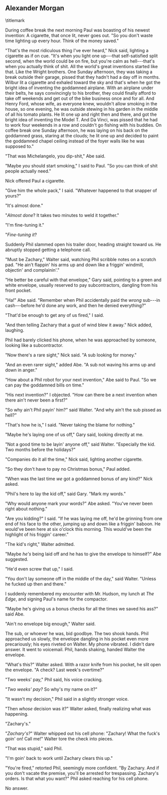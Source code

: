 ## Alexander Morgan
\titlemark

During coffee break the next morning Paul was boasting of his newest
invention: A cigarette, that once lit, never goes out. "So you don't
waste time lighting up every hour. Think of the money saved."

"That's the most ridiculous thing I've ever heard," Nick said, lighting
a cigarette as if on cue. "It's when you light one up---that
self-satisfied split second, when the world could be on fire, but you're
calm as hell---that's when you actually think of shit. All the world's
great inventions started like that. Like the Wright brothers. One Sunday
afternoon, they was taking a break outside their garage, pissed that
they hadn't had a day off in months. Wilbur lit a cigarette and exhaled
toward the sky and that's when he got the bright idea of inventing the
goddamned airplane. With an airplane under their belts, he says
convincingly to his brother, they could finally afford to take off
weekends and get out of the bike business once and for all. And Henry
Ford, whose wife, as everyone knew, wouldn't allow smoking in the house,
so one evening, he was outside stewing in his garden in the middle of
all his tomato plants. He lit one up and right then and there, and got
the bright idea of inventing the Model T. And Da Vinci, was pissed that
he had to work four weekends in a row and couldn't go fishing with his
buddies. On coffee break one Sunday afternoon, he was laying on his back
on the goddamned grass, staring at the clouds; he lit one up and decided
to paint the goddamned chapel ceiling instead of the foyer walls like he
was supposed to."

"That was Michelangelo, you dip-shit," Abe said.

"Maybe *you* should start smoking," I said to Paul. "So you can think of
shit people actually need."

Nick offered Paul a cigarette.

"Give him the whole pack," I said. "Whatever happened to that snapper of
yours?"

"It's almost done."

"*Almost done*? It takes two minutes to weld it together."

"I'm fine-tuning it."

"*Fine-tuning it*?

Suddenly Phil slammed open his trailer door, heading straight toward us.
He abruptly stopped getting a telephone call.

"Must be Zachary," Walter said, watching Phil scribble notes on a
scratch pad. "He ain't flappin' his arms up and down like a friggin'
windmill, objectin' and complainin'."

"He better be careful with that envelope," Gary said, pointing to a
green and white envelope, usually reserved to pay subcontractors,
dangling from his front pocket.

"Ha!" Abe said. "Remember when Phil accidentally paid the *wrong*
sub---in cash---before he'd done any work, and then he denied
everything?"

"That'd be enough to get any of us fired," I said.

"And then telling Zachary that a gust of wind blew it away." Nick added,
laughing.

Phil had barely clicked his phone, when he was approached by someone,
looking like a subcontractor.

"Now there's a rare sight," Nick said. "A sub looking for money."

"And an even rarer sight," added Abe. "A sub not waving his arms up and
down in anger."

"How about a Phil robot for your next invention," Abe said to Paul. "So
we can pay the goddamned bills on time."

"His next invention?" I objected. "How can there be a next invention
when there ain't never been a first?"

"So why ain't Phil payin' him?" said Walter. "And why ain't the sub
pissed as hell?"

"That's how he is," I said. "Never taking the blame for nothing."

"Maybe he's laying one of us off," Gary said, looking directly at me.

"Not a good time to be layin' anyone off," said Walter. "Especially the
kid. Two months before the holidays?"

"Companies do it all the time," Nick said, lighting another cigarette.

"So they don't have to pay no Christmas bonus," Paul added.

"When was the last time *we* got a goddamned bonus of any kind?" Nick
asked.

"Phil's here to lay the kid off," said Gary. "Mark my words."

"Why would anyone mark your words?" Abe asked. "You've never been
right about
nothing."

"Are you kidding?" I said. "If he was laying me off, he'd be grinning
from one end of his face to the other, jumping up and down like a
friggin' baboon. He would've been here at six o'clock this morning. This
would've been the highlight of his friggin' career."

"The kid's right," Walter admitted.

"Maybe *he's* being laid off and he has to give the envelope to
himself?" Abe suggested.

"He'd even screw that up," I said.

"You don't lay someone off in the middle of the day," said Walter.
"Unless he fucked up
then and there."

I suddenly remembered my encounter with Mr. Hudson, my lunch at *The
Edge*, and
signing Paul's name for the compactor.

"Maybe he's giving us a bonus checks for all the times we saved his
ass?" said Abe.

"Ain't no envelope big enough," Walter said.

The sub, or whoever he was, bid goodbye. The two shook hands. Phil
approached us slowly, the envelope dangling in his pocket even more
precariously; his eyes riveted on Walter. My phone vibrated. I didn't
dare answer. It went to voicemail. Phil, hands shaking, handed Walter
the envelope.

"What's this?" Walter asked. With a razor knife from his pocket, he slit
open the envelope. "A check? Last week's overtime?"

"Two weeks' pay," Phil said, his voice cracking.

"*Two weeks' pay?* So why's my name on it?"

"It wasn't my decision," Phil said in a slightly stronger voice.

"Then *whose* decision was it?" Walter asked, finally realizing what
was happening.

"Zachary's."

"*Zachary's?*" Walter whipped out his cell phone: "Zachary! What the
fuck's goin' on!
Call me!" Walter tore the check into pieces.

"That was stupid," said Phil.

"I'm goin' back to work until Zachary clears this up."

"You're fired," retorted Phil, seemingly more confident. "By Zachary.
And if you
don't vacate the premise, you'll be arrested for trespassing. Zachary's
orders. Is that what you want?" Phil asked reaching for his cell phone.

No answer.
